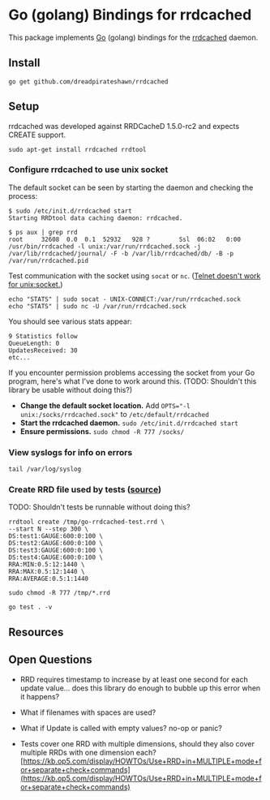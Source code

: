 # Go (golang) Bindings for rrdcached

This package implements [Go](http://golang.org) (golang) bindings for the [rrdcached](http://oss.oetiker.ch/rrdtool/doc/rrdcached.en.html) daemon.

## Install

```
go get github.com/dreadpirateshawn/rrdcached
```

## Setup

rrdcached was developed against RRDCacheD 1.5.0-rc2 and expects CREATE support.

```
sudo apt-get install rrdcached rrdtool
```

### Configure rrdcached to use unix socket

The default socket can be seen by starting the daemon and checking the process:

    $ sudo /etc/init.d/rrdcached start
    Starting RRDtool data caching daemon: rrdcached.

    $ ps aux | grep rrd
    root     32608  0.0  0.1  52932   928 ?        Ssl  06:02   0:00 /usr/bin/rrdcached -l unix:/var/run/rrdcached.sock -j /var/lib/rrdcached/journal/ -F -b /var/lib/rrdcached/db/ -B -p /var/run/rrdcached.pid

Test communication with the socket using `socat` or `nc`. ([Telnet doesn't work for unix:socket.](https://github.com/tj/go-debug/issues/2))

```
echo "STATS" | sudo socat - UNIX-CONNECT:/var/run/rrdcached.sock
echo "STATS" | sudo nc -U /var/run/rrdcached.sock
```

You should see various stats appear:

```
9 Statistics follow
QueueLength: 0
UpdatesReceived: 30
etc...
```

If you encounter permission problems accessing the socket from your Go program, here's what I've done to work around this. (TODO: Shouldn't this library be usable without doing this?)

  * **Change the default socket location.** Add `OPTS="-l unix:/socks/rrdcached.sock"` to `/etc/default/rrdcached`
  * **Start the rrdcached daemon.** `sudo /etc/init.d/rrdcached start`
  * **Ensure permissions.** `sudo chmod -R 777 /socks/`

### View syslogs for info on errors

```
tail /var/log/syslog
```

### Create RRD file used by tests ([source](http://cuddletech.com/articles/rrd/ar01s02.html))

TODO: Shouldn't tests be runnable without doing this?

```
rrdtool create /tmp/go-rrdcached-test.rrd \
--start N --step 300 \
DS:test1:GAUGE:600:0:100 \
DS:test2:GAUGE:600:0:100 \
DS:test3:GAUGE:600:0:100 \
DS:test4:GAUGE:600:0:100 \
RRA:MIN:0.5:12:1440 \
RRA:MAX:0.5:12:1440 \
RRA:AVERAGE:0.5:1:1440

sudo chmod -R 777 /tmp/*.rrd

go test . -v
```

## Resources


## Open Questions

  - RRD requires timestamp to increase by at least one second for each update value... does this library do enough to bubble up this error when it happens?

  - What if filenames with spaces are used?

  - What if Update is called with empty values? no-op or panic?

  - Tests cover one RRD with multiple dimensions, should they also cover multiple RRDs with one dimension each? [https://kb.op5.com/display/HOWTOs/Use+RRD+in+MULTIPLE+mode+for+separate+check+commands](https://kb.op5.com/display/HOWTOs/Use+RRD+in+MULTIPLE+mode+for+separate+check+commands)
